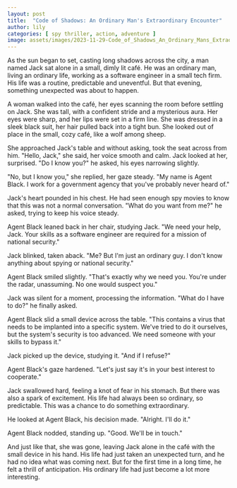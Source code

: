 ```yaml
---
layout: post
title:  "Code of Shadows: An Ordinary Man's Extraordinary Encounter"
author: lily
categories: [ spy thriller, action, adventure ]
image: assets/images/2023-11-29-Code_of_Shadows_An_Ordinary_Mans_Extraordinary_Encounter.png
---
```


As the sun began to set, casting long shadows across the city, a man named Jack sat alone in a small, dimly lit café. He was an ordinary man, living an ordinary life, working as a software engineer in a small tech firm. His life was a routine, predictable and uneventful. But that evening, something unexpected was about to happen.

A woman walked into the café, her eyes scanning the room before settling on Jack. She was tall, with a confident stride and a mysterious aura. Her eyes were sharp, and her lips were set in a firm line. She was dressed in a sleek black suit, her hair pulled back into a tight bun. She looked out of place in the small, cozy café, like a wolf among sheep.

She approached Jack's table and without asking, took the seat across from him. "Hello, Jack," she said, her voice smooth and calm. Jack looked at her, surprised. "Do I know you?" he asked, his eyes narrowing slightly.

"No, but I know you," she replied, her gaze steady. "My name is Agent Black. I work for a government agency that you've probably never heard of."

Jack's heart pounded in his chest. He had seen enough spy movies to know that this was not a normal conversation. "What do you want from me?" he asked, trying to keep his voice steady.

Agent Black leaned back in her chair, studying Jack. "We need your help, Jack. Your skills as a software engineer are required for a mission of national security."

Jack blinked, taken aback. "Me? But I'm just an ordinary guy. I don't know anything about spying or national security."

Agent Black smiled slightly. "That's exactly why we need you. You're under the radar, unassuming. No one would suspect you."

Jack was silent for a moment, processing the information. "What do I have to do?" he finally asked.

Agent Black slid a small device across the table. "This contains a virus that needs to be implanted into a specific system. We've tried to do it ourselves, but the system's security is too advanced. We need someone with your skills to bypass it."

Jack picked up the device, studying it. "And if I refuse?"

Agent Black's gaze hardened. "Let's just say it's in your best interest to cooperate."

Jack swallowed hard, feeling a knot of fear in his stomach. But there was also a spark of excitement. His life had always been so ordinary, so predictable. This was a chance to do something extraordinary.

He looked at Agent Black, his decision made. "Alright. I'll do it."

Agent Black nodded, standing up. "Good. We'll be in touch."

And just like that, she was gone, leaving Jack alone in the café with the small device in his hand. His life had just taken an unexpected turn, and he had no idea what was coming next. But for the first time in a long time, he felt a thrill of anticipation. His ordinary life had just become a lot more interesting.
